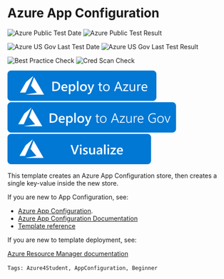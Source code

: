 # Azure App Configuration

![Azure Public Test Date](https://azurequickstartsservice.blob.core.windows.net/badges/101-app-configuration-store-kv/PublicLastTestDate.svg)
![Azure Public Test Result](https://azurequickstartsservice.blob.core.windows.net/badges/101-app-configuration-store-kv/PublicDeployment.svg)

![Azure US Gov Last Test Date](https://azurequickstartsservice.blob.core.windows.net/badges/101-app-configuration-store-kv/FairfaxLastTestDate.svg)
![Azure US Gov Last Test Result](https://azurequickstartsservice.blob.core.windows.net/badges/101-app-configuration-store-kv/FairfaxDeployment.svg)

![Best Practice Check](https://azurequickstartsservice.blob.core.windows.net/badges/101-app-configuration-store-kv/BestPracticeResult.svg)
![Cred Scan Check](https://azurequickstartsservice.blob.core.windows.net/badges/101-app-configuration-store-kv/CredScanResult.svg)

[![Deploy To Azure](https://raw.githubusercontent.com/Azure/azure-quickstart-templates/master/1-CONTRIBUTION-GUIDE/images/deploytoazure.svg?sanitize=true)](https://portal.azure.com/#create/Microsoft.Template/uri/https%3A%2F%2Fraw.githubusercontent.com%2FAzure%2Fazure-quickstart-templates%2Fmaster%2F101-app-configuration-store-kv%2Fazuredeploy.json)
[![Deploy To Azure US Gov](https://raw.githubusercontent.com/Azure/azure-quickstart-templates/master/1-CONTRIBUTION-GUIDE/images/deploytoazuregov.svg?sanitize=true)](https://portal.azure.us/#create/Microsoft.Template/uri/https%3A%2F%2Fraw.githubusercontent.com%2FAzure%2Fazure-quickstart-templates%2Fmaster%2F101-app-configuration-store-kv%2Fazuredeploy.json)
[![Visualize](https://raw.githubusercontent.com/Azure/azure-quickstart-templates/master/1-CONTRIBUTION-GUIDE/images/visualizebutton.svg?sanitize=true)](http://armviz.io/#/?load=https%3A%2F%2Fraw.githubusercontent.com%2FAzure%2Fazure-quickstart-templates%2Fmaster%2F101-app-configuration-store-kv%2Fazuredeploy.json)

This template creates an Azure App Configuration store, then creates a single key-value inside the new store.

If you are new to App Configuration, see:

- [Azure App Configuration](https://azure.microsoft.com/services/app-configuration/).
- [Azure App Configuration Documentation](https://docs.microsoft.com/azure/azure-app-configuration/
)
- [Template reference](https://docs.microsoft.com/azure/templates/microsoft.appconfiguration/allversions)

If you are new to template deployment, see:

[Azure Resource Manager documentation](https://docs.microsoft.com/azure/azure-resource-manager/)

`Tags: Azure4Student, AppConfiguration, Beginner`
